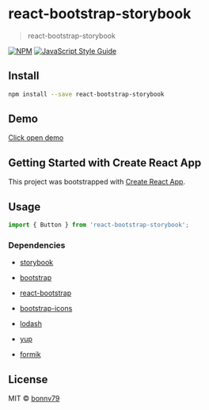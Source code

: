 # react-bootstrap-storybook

> react-bootstrap-storybook

[![NPM](https://img.shields.io/npm/v/react-bootstrap-storybook.svg)](https://www.npmjs.com/package/react-bootstrap-storybook) [![JavaScript Style Guide](https://img.shields.io/badge/code_style-standard-brightgreen.svg)](https://standardjs.com)

## Install

```bash
npm install --save react-bootstrap-storybook
```

## Demo
<a href="https://bonnv79.github.io/react-bootstrap-storybook/">Click open demo<a/>

## Getting Started with Create React App

This project was bootstrapped with [Create React App](https://github.com/facebook/create-react-app).

## Usage

```jsx
import { Button } from 'react-bootstrap-storybook';
```

### Dependencies

- [storybook](https://storybook.js.org/docs/react/get-started/introduction)

- [bootstrap](https://react-bootstrap.github.io/getting-started/introduction/)

- [react-bootstrap](https://react-bootstrap.github.io/components/alerts/)

- [bootstrap-icons](https://icons.getbootstrap.com/)

- [lodash](https://lodash.com/)

- [yup](https://www.npmjs.com/package/yup)

- [formik](https://formik.org/)

## License

MIT © [bonnv79](https://github.com/bonnv79)
